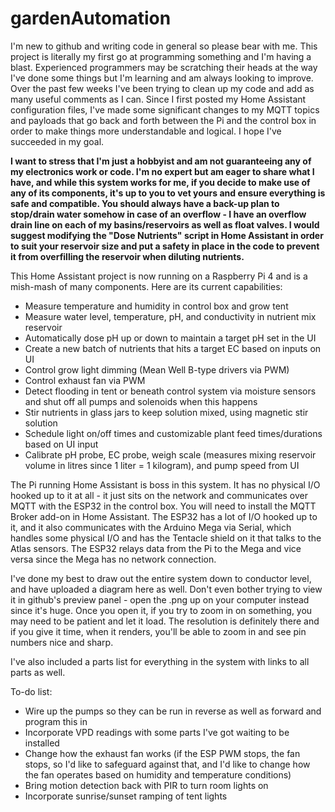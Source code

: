 # gardenAutomation

I'm new to github and writing code in general so please bear with me. This project is literally my first go at programming something and I'm having a blast. Experienced programmers may be scratching their heads at the way I've done some things but I'm learning and am always looking to improve. Over the past few weeks I've been trying to clean up my code and add as many useful comments as I can. Since I first posted my Home Assistant configuration files, I've made some significant changes to my MQTT topics and payloads that go back and forth between the Pi and the control box in order to make things more understandable and logical. I hope I've succeeded in my goal.

**I want to stress that I'm just a hobbyist and am not guaranteeing any of my electronics work or code. I'm no expert but am eager to share what I have, and while this system works for me, if you decide to make use of any of its components, it's up to you to vet yours and ensure everything is safe and compatible. You should always have a back-up plan to stop/drain water somehow in case of an overflow - I have an overflow drain line on each of my basins/reservoirs as well as float valves. I would suggest modifying the "Dose Nutrients" script in Home Assistant in order to suit your reservoir size and put a safety in place in the code to prevent it from overfilling the reservoir when diluting nutrients.** 

This Home Assistant project is now running on a Raspberry Pi 4 and is a mish-mash of many components. Here are its current capabilities:
- Measure temperature and humidity in control box and grow tent
- Measure water level, temperature, pH, and conductivity in nutrient mix reservoir
- Automatically dose pH up or down to maintain a target pH set in the UI
- Create a new batch of nutrients that hits a target EC based on inputs on UI
- Control grow light dimming (Mean Well B-type drivers via PWM)
- Control exhaust fan via PWM
- Detect flooding in tent or beneath control system via moisture sensors and shut off all pumps and solenoids when this happens
- Stir nutrients in glass jars to keep solution mixed, using magnetic stir solution
- Schedule light on/off times and customizable plant feed times/durations based on UI input
- Calibrate pH probe, EC probe, weigh scale (measures mixing reservoir volume in litres since 1 liter = 1 kilogram), and pump speed from UI

The Pi running Home Assistant is boss in this system. It has no physical I/O hooked up to it at all - it just sits on the network and communicates over MQTT with the ESP32 in the control box. You will need to install the MQTT Broker add-on in Home Assistant. The ESP32 has a lot of I/O hooked up to it, and it also communicates with the Arduino Mega via Serial, which handles some physical I/O and has the Tentacle shield on it that talks to the Atlas sensors. The ESP32 relays data from the Pi to the Mega and vice versa since the Mega has no network connection.

I've done my best to draw out the entire system down to conductor level, and have uploaded a diagram here as well. Don't even bother trying to view it in github's preview panel - open the .png up on your computer instead since it's huge. Once you open it, if you try to zoom in on something, you may need to be patient and let it load. The resolution is definitely there and if you give it time, when it renders, you'll be able to zoom in and see pin numbers nice and sharp. 

I've also included a parts list for everything in the system with links to all parts as well. 

To-do list:
- Wire up the pumps so they can be run in reverse as well as forward and program this in
- Incorporate VPD readings with some parts I've got waiting to be installed
- Change how the exhaust fan works (if the ESP PWM stops, the fan stops, so I'd like to safeguard against that, and I'd like to change how the fan operates based on humidity and temperature conditions) 
- Bring motion detection back with PIR to turn room lights on 
- Incorporate sunrise/sunset ramping of tent lights
